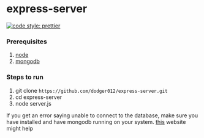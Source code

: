 # express-server
[![code style: prettier](https://img.shields.io/badge/code_style-prettier-ff69b4.svg?style=flat-square)](https://github.com/prettier/prettier)

### Prerequisites
1. [node](https://nodejs.org/en/download/)
1. [mongodb](https://docs.mongodb.com/manual/installation/)

### Steps to run
1. git clone `https://github.com/dodger012/express-server.git`
1. cd express-server
1. node server.js

If you get an error saying unable to connect to the database, make sure you have installed and have mongodb running on your system. [this](https://treehouse.github.io/installation-guides/mac/mongo-mac.html) website might help
